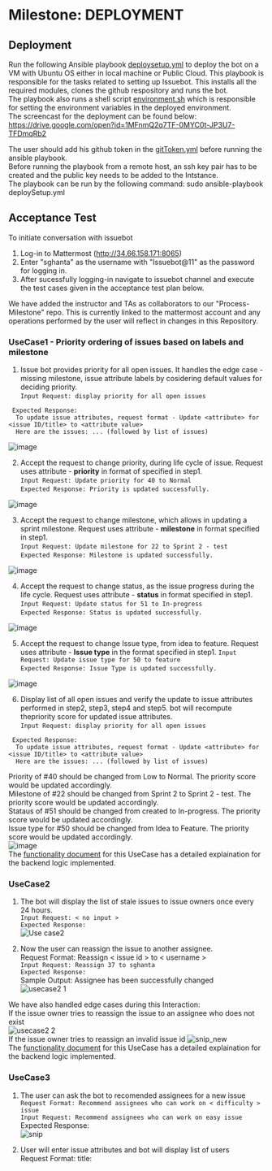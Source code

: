 # Milestone: DEPLOYMENT

## Deployment 
Run the following Ansible playbook [deploysetup.yml](https://github.com/shreyas-muralidhara/Mattarmost-Issue-Bot/blob/master/Deployment%20Scripts/deploySetup.yml) to deploy the bot on a VM with Ubuntu OS either in local machine or Public Cloud. 
This playbook is responsible for the tasks related to setting up Issuebot. This installs all the required modules, clones the github respository and runs the bot.  
The playbook also runs a shell script [environment.sh](https://github.com/shreyas-muralidhara/Mattarmost-Issue-Bot/blob/master/Deployment%20Scripts/environment.sh) which is responsible for setting the environment variables in the deployed environment.     
The screencast for the deployment can be found below:  
https://drive.google.com/open?id=1MFnmQ2q7TF-0MYC0t-JP3U7-TFDmqRb2  

The user should add his github token in the [gitToken.yml](https://github.com/shreyas-muralidhara/Mattarmost-Issue-Bot/blob/master/Deployment%20Scripts/gitToken.yml) before running the ansible playbook.  
Before running the playbook from a remote host, an ssh key pair has to be created and the public key needs to be added to the Intstance.  
The playbook can be run by the following command: sudo ansible-playbook deploySetup.yml 

## Acceptance Test 
 To initiate conversation with issuebot
1. Log-in to Mattermost (http://34.66.158.171:8065)
2. Enter "sghanta" as the username with "Issuebot@11" as the password for logging in.
3. After sucessfully logging-in navigate to issuebot channel and execute the test cases given in the acceptance test plan below.

We have added the instructor and TAs as collaborators to our "Process-Milestone" repo. This is currently linked to the mattermost account and any operations performed by the user will reflect in changes in this Repository.   

### UseCase1 - Priority ordering of issues based on labels and milestone
1. Issue bot provides priority for all open issues. It handles the edge case - missing milestone, issue attribute labels by cosidering default values for deciding priority.  
  `Input Request: display priority for all open issues`  
  ```
   Expected Response:   
    To update issue attributes, request format - Update <attribute> for <issue ID/title> to <attribute value> 
    Here are the issues: ... (followed by list of issues)
  ```
  ![image](https://media.github.ncsu.edu/user/14762/files/eb406e80-13b8-11ea-9ae0-21b9ceea4184)
  
  
2. Accept the request to change priority, during life cycle of issue. Request uses attribute - **priority** in format of specified in step1.  
   `Input Request: Update priority for 40 to Normal`  
   `Expected Response: Priority is updated successfully.`  
     
  ![image](https://media.github.ncsu.edu/user/14762/files/7bcb7e80-13ba-11ea-9c7b-9ca00fbe535d)
   
3. Accept the request to change milestone, which allows in updating a sprint milestone. Request uses attribute - **milestone** in format specified in step1.  
   `Input Request: Update milestone for 22 to Sprint 2 - test`  
   `Expected Response: Milestone is updated successfully.`  
     
  ![image](https://media.github.ncsu.edu/user/14762/files/2e87f500-142c-11ea-988f-e2c2359cf2c9)
  
4. Accept the request to change status, as the issue progress during the life cycle. Request uses attribute - **status** in format specified in step1.
   `Input Request: Update status for 51 to In-progress`  
   `Expected Response: Status is updated successfully.`
    
 ![image](https://media.github.ncsu.edu/user/14762/files/7c9df800-142e-11ea-88d1-eb1d7b96b81d)

5. Accept the request to change Issue type, from idea to feature. Request uses attribute - **Issue type** in the format specified in step1.
   `Input Request: Update issue type for 50 to feature`  
   `Expected Response: Issue Type is updated successfully.`
    
 ![image](https://media.github.ncsu.edu/user/14762/files/b02d5200-142f-11ea-9986-51056537a3cd)

6. Display list of all open issues and verify the update to issue attributes performed in step2, step3, step4 and step5. bot will recompute thepriority score for updated issue attributes.  
  `Input Request: display priority for all open issues`  
  ```
   Expected Response:   
    To update issue attributes, request format - Update <attribute> for <issue ID/title> to <attribute value> 
    Here are the issues: ... (followed by list of issues)
  ```  
  Priority of #40 should be changed from Low to Normal.  The priority score would be updated accordingly.  
  Milestone of #22 should be changed from Sprint 2 to Sprint 2 - test. The priority score would be updated accordingly.  
  Stataus of #51 should be changed from created to In-progress. The priority score would be updated accordingly.   
  Issue type for #50 should be changed from Idea to Feature. The priority score would be updated accordingly.  
  ![image](https://media.github.ncsu.edu/user/14762/files/bb35b180-1432-11ea-9dcc-e7fc47e3a674)  
The [functionality document](https://github.com/shreyas-muralidhara/Mattarmost-Issue-Bot/blob/master/Functional%20Specs%20-%20case1.md) for this UseCase has a detailed explaination for the backend logic implemented.

### UseCase2 
 1) The bot will display the list of stale issues to issue owners once every 24 hours.  
  `Input Request: < no input >`  
  `Expected Response:`     
  ![Use case2](https://media.github.ncsu.edu/user/11865/files/91297a00-1128-11ea-896e-fe0cb5583c71)    

 2) Now the user can reassign the issue to another assignee.  
   Request Format: Reassign < issue id > to < username >   
  `Input Request: Reassign 37 to sghanta`  
  `Expected Response: `  
  Sample Output: Assignee has been successfully changed  
  ![usecase2 1](https://media.github.ncsu.edu/user/11865/files/8c64c600-1128-11ea-95f2-3c6375643579)

  We have also handled edge cases during this Interaction:  
  If the issue owner tries to reassign the issue to an assignee who does not exist  
   ![usecase2 2](https://media.github.ncsu.edu/user/11865/files/91297a00-1128-11ea-904c-9973cff624b6)  
  If the issue owner tries to reassign an invalid issue id
    ![snip_new](https://media.github.ncsu.edu/user/10687/files/4c188700-144b-11ea-9a41-3dbff03d6792)  
  The [functionality document](https://github.com/shreyas-muralidhara/Mattarmost-Issue-Bot/blob/master/UseCase2_functionality.md) for this UseCase has a detailed explaination for the backend logic implemented. 
  

### UseCase3
1) The user can ask the bot to recomended assignees for a new issue  
  `Request Format: Recommend assignees who can work on < difficulty > issue`  
  `Input Request: Recommend assignees who can work on easy issue`  
  Expected Response:  
  ![snip](https://media.github.ncsu.edu/user/10687/files/55542480-1448-11ea-9321-63c0761ed798)

2) User will enter issue attributes and bot will display list of users  
  Request Format: title: <Title of the Issue>  
                  body: < Body of the Issue >  
                  labels: <labels seperated by comma eg: label1, label2, label3>  
                  milestone: < milestone name >  
  `Expected Response:` 
 
  ![case3 2](https://media.github.ncsu.edu/user/11865/files/f74f0200-12cc-11ea-9776-eb9ddb4a2e9b) 

3) User can assign this issue to his team member  
  Request Format: assign issue to < username >  
  `Input Request: assign issue to schippa `  
  `Expected Response:`   
  ![case3 3](https://media.github.ncsu.edu/user/11865/files/5cefbe00-12ce-11ea-9bad-6fed3441b8cc)

We have also handled alternate flow:  
Issue can be created even if it does not have label and body  
![case3 4](https://media.github.ncsu.edu/user/11865/files/48f88c00-12cf-11ea-92d2-ccb3d5841617)  

The [functionality document](https://github.com/shreyas-muralidhara/Mattarmost-Issue-Bot/blob/master/UseCase3_functionality.md) for this UseCase has a detailed explaination for the backend logic implemented.  

# Exploratory Testing and Code Inspection
The implementation of all use-cases in IssueBot can be inspected as below:

1.	[index.js](https://github.com/shreyas-muralidhara/Mattarmost-Issue-Bot/blob/master/IssueBot/index.js)  
index.js is the core module of the IssueBot. It helps facilitate communication among the other components of the bot. It imports other use case modules.

2.	[github.js](https://github.com/shreyas-muralidhara/Mattarmost-Issue-Bot/blob/master/IssueBot/github.js)  
github.js has all the functions used for making git API calls. 

3.	[case1.js](https://github.com/shreyas-muralidhara/Mattarmost-Issue-Bot/blob/master/IssueBot/case1.js)  
It contains the logic for Use Case 1.

4.	[case2.js](https://github.com/shreyas-muralidhara/Mattarmost-Issue-Bot/blob/master/IssueBot/case2.js)  
It contains the logic for Use Case 2.

5.	[case3.js](https://github.com/shreyas-muralidhara/Mattarmost-Issue-Bot/blob/master/IssueBot/case3.js)  
It contains the logic for Use Case 3.

# Bonus: Continuous Integration (CI) Server

We created a jenkins server that runs a build job for our bot, including running our integration tests. CI is run on a hosted VM. Our CI works based on a build running from a triggered commit, and also shows build logs of integration tests. We are using poll SCM from Jenkins that polls from our github repo every 2mins for an update. It creates a build on update and lets us know whether the build was a success or failure.

Steps to login to the Jenkins Server:  
1. Enter URL http://34.69.92.186:8080 in the browser.
2. Enter username as admin and password as admin

The link to screencast for Jenkins can be found below:
https://drive.google.com/file/d/1JmSN1qUYNYDEbk4f10J1BMQ4uor4M5R5/view

